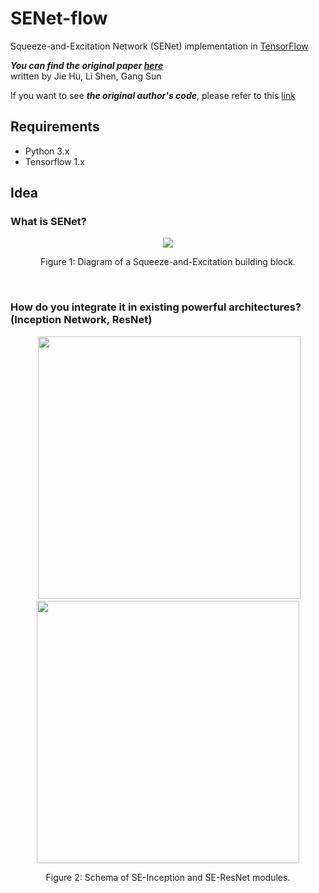# SENet-flow
Squeeze-and-Excitation Network (SENet) implementation in [TensorFlow](https://www.tensorflow.org)

***You can find the original paper [here](https://arxiv.org/pdf/1709.01507.pdf)*** <br>
written by Jie Hu, Li Shen, Gang Sun

If you want to see ***the original author's code***, please refer to this [link](https://github.com/hujie-frank/SENet)

## Requirements
 - Python 3.x
 - Tensorflow 1.x

## Idea
### What is SENet?
<div align="center">
  <img src="https://github.com/VIVelev/SENet-flow/blob/master/figures/SE-pipeline.jpg">
</div>
<p align="center">
  Figure 1: Diagram of a Squeeze-and-Excitation building block.
</p>
<br>

### How do you integrate it in existing powerful architectures? (Inception Network, ResNet)
<div align="center">
   <img src="https://github.com/VIVelev/SENet-flow/blob/master/figures/SE-Inception-module.jpg" width="420">
  <img src="https://github.com/VIVelev/SENet-flow/blob/master/figures/SE-ResNet-module.jpg"  width="420">
</div>
<p align="center">
  Figure 2: Schema of SE-Inception and SE-ResNet modules.
</p>
